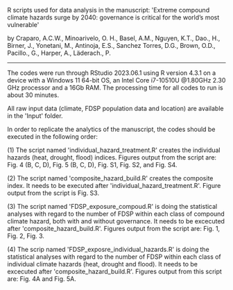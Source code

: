 R scripts used for data analysis in the manuscript: 'Extreme compound climate hazards surge by 2040: governance is critical for the world’s most vulnerable'

by Craparo, A.C.W., Minoarivelo, O. H., Basel, A.M., Nguyen, K.T., Dao., H., Birner, J., Yonetani, M., Antinoja, E.S., Sanchez Torres, D.G., Brown, O.D., Pacillo., G., Harper, A., Läderach., P.

--------------------------------------------------------
The codes were run through RStudio 2023.06.1 using R version 4.3.1 on a device with a Windows 11 64-bit OS, an Intel Core i7-10510U @1.80GHz 2.30 GHz processor and a 16Gb RAM.
The processing time for all codes to run is about 30 minutes.

All raw input data (climate, FDSP population data and location) are available in the 'Input' folder.

In order to replicate the analytics of the manuscript, the codes should be executed in the following order:

(1) The script named 'individual_hazard_treatment.R' creates the individual hazards (heat, drought, flood) indices. Figures output from the script are: Fig. 4 (B, C, D), Fig. 5 (B, C, D), Fig. S1, Fig. S2, and Fig. S4.

(2) The script named 'composite_hazard_build.R' creates the composite index. It needs to be executed after 'individual_hazard_treatment.R'. Figure output from the script is Fig. S3.

(3) The script named 'FDSP_exposure_compoud.R' is doing the statistical analyses with regard to the number of FDSP within each class of compound climate hazard, both with and without governance. It needs to be excecuted after 'composite_hazard_build.R'. Figures output from the script are: Fig. 1, Fig. 2, Fig. 3.

(4) The scrip named 'FDSP_exposre_individual_hazards.R' is doing the statistical analyses with regard to the number of FDSP within each class of individual climate hazards (heat, drought and flood). It needs to be excecuted after 'composite_hazard_build.R'. Figures output from this script are: Fig. 4A and Fig. 5A.  
